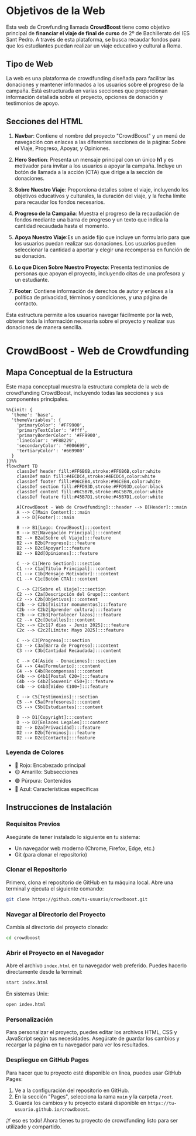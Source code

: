 # Objetivos de la Web

Esta web de Crowfunding llamada **CrowdBoost** tiene como objetivo principal de **financiar el viaje de final de curso** de 2º de Bachillerato del IES Sant Pedro. A través de esta plataforma, se busca recaudar fondos para que los estudiantes puedan realizar un viaje educativo y cultural a Roma.

## Tipo de Web

La web es una plataforma de crowdfunding diseñada para facilitar las donaciones y mantener informados a los usuarios sobre el progreso de la campaña. Está estructurada en varias secciones que proporcionan información detallada sobre el proyecto, opciones de donación y testimonios de apoyo.

## Secciones del HTML

1. **Navbar**: Contiene el nombre del proyecto "CrowdBoost" y un menú de navegación con enlaces a las diferentes secciones de la página: Sobre el Viaje, Progreso, Apoyar, y Opiniones.

2. **Hero Section**: Presenta un mensaje principal con un único **h1** y es motivador para invitar a los usuarios a apoyar la campaña. Incluye un botón de llamada a la acción (CTA) que dirige a la sección de donaciones.

3. **Sobre Nuestro Viaje**: Proporciona detalles sobre el viaje, incluyendo los objetivos educativos y culturales, la duración del viaje, y la fecha límite para recaudar los fondos necesarios.

4. **Progreso de la Campaña**: Muestra el progreso de la recaudación de fondos mediante una barra de progreso y un texto que indica la cantidad recaudada hasta el momento.

5. **Apoya Nuestro Viaje**:Es un aside fijo que incluye un formulario para que los usuarios puedan realizar sus donaciones. Los usuarios pueden seleccionar la cantidad a aportar y elegir una recompensa en función de su donación.

6. **Lo que Dicen Sobre Nuestro Proyecto**: Presenta testimonios de personas que apoyan el proyecto, incluyendo citas de una profesora y un estudiante.

7. **Footer**: Contiene información de derechos de autor y enlaces a la política de privacidad, términos y condiciones, y una página de contacto.

Esta estructura permite a los usuarios navegar fácilmente por la web, obtener toda la información necesaria sobre el proyecto y realizar sus donaciones de manera sencilla.

# CrowdBoost - Web de Crowdfunding

## Mapa Conceptual de la Estructura

Este mapa conceptual muestra la estructura completa de la web de crowdfunding CrowdBoost, incluyendo todas las secciones y sus componentes principales.

```mermaid
%%{init: {
  'theme': 'base',
  'themeVariables': {
    'primaryColor': '#FF9900',
    'primaryTextColor': '#fff',
    'primaryBorderColor': '#FF9900',
    'lineColor': '#F8B229',
    'secondaryColor': '#006699',
    'tertiaryColor': '#669900'
  }
}}%%
flowchart TD
    classDef header fill:#FF6B6B,stroke:#FF6B6B,color:white
    classDef main fill:#4ECDC4,stroke:#4ECDC4,color:white
    classDef footer fill:#96CEB4,stroke:#96CEB4,color:white
    classDef section fill:#FFD93D,stroke:#FFD93D,color:black
    classDef content fill:#6C5B7B,stroke:#6C5B7B,color:white
    classDef feature fill:#45B7D1,stroke:#45B7D1,color:white

    A[CrowdBoost - Web de Crowdfunding]:::header --> B[Header]:::main
    A --> C[Main Content]:::main
    A --> D[Footer]:::main
    
    B --> B1[Logo: CrowdBoost]:::content
    B --> B2[Navegación Principal]:::content
    B2 --> B2a[Sobre el Viaje]:::feature
    B2 --> B2b[Progreso]:::feature
    B2 --> B2c[Apoyar]:::feature
    B2 --> B2d[Opiniones]:::feature

    C --> C1[Hero Section]:::section
    C1 --> C1a[Título Principal]:::content
    C1 --> C1b[Mensaje Motivador]:::content
    C1 --> C1c[Botón CTA]:::content

    C --> C2[Sobre el Viaje]:::section
    C2 --> C2a[Descripción del Grupo]:::content
    C2 --> C2b[Objetivos]:::content
    C2b --> C2b1[Visitar monumentos]:::feature
    C2b --> C2b2[Aprender cultura]:::feature
    C2b --> C2b3[Fortalecer lazos]:::feature
    C2 --> C2c[Detalles]:::content
    C2c --> C2c1[7 días - Junio 2025]:::feature
    C2c --> C2c2[Límite: Mayo 2025]:::feature

    C --> C3[Progreso]:::section
    C3 --> C3a[Barra de Progreso]:::content
    C3 --> C3b[Cantidad Recaudada]:::content

    C --> C4[Aside - Donaciones]:::section
    C4 --> C4a[Formulario]:::content
    C4 --> C4b[Recompensas]:::content
    C4b --> C4b1[Postal €20+]:::feature
    C4b --> C4b2[Souvenir €50+]:::feature
    C4b --> C4b3[Video €100+]:::feature

    C --> C5[Testimonios]:::section
    C5 --> C5a[Profesores]:::content
    C5 --> C5b[Estudiantes]:::content

    D --> D1[Copyright]:::content
    D --> D2[Enlaces Legales]:::content
    D2 --> D2a[Privacidad]:::feature
    D2 --> D2b[Términos]:::feature
    D2 --> D2c[Contacto]:::feature
```
### Leyenda de Colores
- 🔴 Rojo: Encabezado principal
- 🟡 Amarillo: Subsecciones
- 🟣 Púrpura: Contenidos
- 🔵 Azul: Características específicas


## Instrucciones de Instalación

### Requisitos Previos
Asegúrate de tener instalado lo siguiente en tu sistema:
- Un navegador web moderno (Chrome, Firefox, Edge, etc.)
- Git (para clonar el repositorio)

### Clonar el Repositorio
Primero, clona el repositorio de GitHub en tu máquina local. Abre una terminal y ejecuta el siguiente comando:
```bash
git clone https://github.com/tu-usuario/crowdboost.git
```

### Navegar al Directorio del Proyecto
Cambia al directorio del proyecto clonado:
```bash
cd crowdboost
```

### Abrir el Proyecto en el Navegador
Abre el archivo `index.html` en tu navegador web preferido. Puedes hacerlo directamente desde la terminal:
```bash
start index.html
```
En sistemas Unix:
```bash
open index.html
```

### Personalización
Para personalizar el proyecto, puedes editar los archivos HTML, CSS y JavaScript según tus necesidades. Asegúrate de guardar los cambios y recargar la página en tu navegador para ver los resultados.

### Despliegue en GitHub Pages
Para hacer que tu proyecto esté disponible en línea, puedes usar GitHub Pages:
1. Ve a la configuración del repositorio en GitHub.
2. En la sección "Pages", selecciona la rama `main` y la carpeta `/root`.
3. Guarda los cambios y tu proyecto estará disponible en `https://tu-usuario.github.io/crowdboost`.

¡Y eso es todo! Ahora tienes tu proyecto de crowdfunding listo para ser utilizado y compartido.